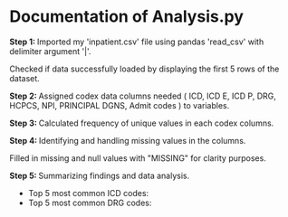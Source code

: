 <h1>Documentation of Analysis.py</h1>
<p><strong>Step 1: </strong>Imported my 'inpatient.csv' file using pandas 'read_csv' with delimiter argument '|'.</p>
<p>Checked if data successfully loaded by displaying the first 5 rows of the dataset.</p>
<p><strong>Step 2: </strong>Assigned codex data columns needed &lpar; ICD, ICD E, ICD P, DRG, HCPCS, NPI, PRINCIPAL DGNS, Admit codes &rpar; to variables.</p>
<p><strong>Step 3: </strong>Calculated frequency of unique values in each codex columns.</p>
<p><strong>Step 4: </strong>Identifying and handling missing values in the columns.<p>
<p>Filled in missing and null values with "MISSING" for clarity purposes.</p>
<p><strong>Step 5: </strong>Summarizing findings and data analysis.</p>
    <ul style = "margin-left: 10px;">
    <li>Top 5 most common ICD codes: </li>
    <li>Top 5 most common DRG codes: </li>
    </ul>